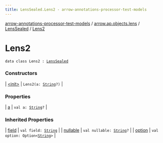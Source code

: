 ```yaml
---
title: LensSealed.Lens2 - arrow-annotations-processor-test-models
---
```


[arrow-annotations-processor-test-models](../../../index.html) / [arrow.ap.objects.lens](../../index.html) / [LensSealed](../index.html) / [Lens2](./index.html)

# Lens2

`data class Lens2 : `[`LensSealed`](../index.html)

### Constructors

| [&lt;init&gt;](-init-.html) | `Lens2(a: `[`String`](https://kotlinlang.org/api/latest/jvm/stdlib/kotlin/-string/index.html)`?)` |

### Properties

| [a](a.html) | `val a: `[`String`](https://kotlinlang.org/api/latest/jvm/stdlib/kotlin/-string/index.html)`?` |

### Inherited Properties

| [field](../field.html) | `val field: `[`String`](https://kotlinlang.org/api/latest/jvm/stdlib/kotlin/-string/index.html) |
| [nullable](../nullable.html) | `val nullable: `[`String`](https://kotlinlang.org/api/latest/jvm/stdlib/kotlin/-string/index.html)`?` |
| [option](../option.html) | `val option: Option<`[`String`](https://kotlinlang.org/api/latest/jvm/stdlib/kotlin/-string/index.html)`>` |

